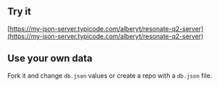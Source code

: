 ## Try it

[https://my-json-server.typicode.com/alberyt/resonate-q2-server](https://my-json-server.typicode.com/alberyt/resonate-q2-server)

## Use your own data

Fork it and change `db.json` values or create a repo with a `db.json` file.
